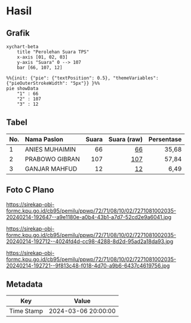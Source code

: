 # Hasil

## Grafik

```mermaid
xychart-beta
    title "Perolehan Suara TPS"
    x-axis [01, 02, 03]
    y-axis "Suara" 0 --> 107
    bar [66, 107, 12]
```

```mermaid
%%{init: {"pie": {"textPosition": 0.5}, "themeVariables": {"pieOuterStrokeWidth": "5px"}} }%%
pie showData
    "1" : 66
    "2" : 107
    "3" : 12
```

## Tabel

| No. | Nama Paslon    | Suara | Suara (raw) | Persentase |
|:--- |:-------------- | -----:| -----------:| ----------:|
| 1   | ANIES MUHAIMIN | 66    | [66][p-1]   | 35,68      |
| 2   | PRABOWO GIBRAN | 107   | [107][p-2]  | 57,84      |
| 3   | GANJAR MAHFUD  | 12    | [12][p-3]   | 6,49       |


[p-1]: https://github.com/gigit-pemilu/pemilu-2024-72-sulawesi-tengah/blob/main/pilpres/hitung-suara/sub/72-sulawesi-tengah/sub/71-kota-palu/sub/08-mantikulore/sub/1002-tondo/sub/035-tps/sub/paslon-1.txt
[p-2]: https://github.com/gigit-pemilu/pemilu-2024-72-sulawesi-tengah/blob/main/pilpres/hitung-suara/sub/72-sulawesi-tengah/sub/71-kota-palu/sub/08-mantikulore/sub/1002-tondo/sub/035-tps/sub/paslon-2.txt
[p-3]: https://github.com/gigit-pemilu/pemilu-2024-72-sulawesi-tengah/blob/main/pilpres/hitung-suara/sub/72-sulawesi-tengah/sub/71-kota-palu/sub/08-mantikulore/sub/1002-tondo/sub/035-tps/sub/paslon-3.txt

## Foto C Plano

https://sirekap-obj-formc.kpu.go.id/cb95/pemilu/ppwp/72/71/08/10/02/7271081002035-20240214-192647--a9e1180e-a0b4-43b1-a7d7-52cd2e9a6041.jpg

https://sirekap-obj-formc.kpu.go.id/cb95/pemilu/ppwp/72/71/08/10/02/7271081002035-20240214-192712--4024fd4d-cc98-4288-8d2d-95ad2a18da93.jpg

https://sirekap-obj-formc.kpu.go.id/cb95/pemilu/ppwp/72/71/08/10/02/7271081002035-20240214-192721--9f813c48-f018-4d70-a9b6-6437c4619756.jpg


## Metadata

| Key        | Value               |
| ---------- | ------------------- |
| Time Stamp | 2024-03-06 20:00:00 |



